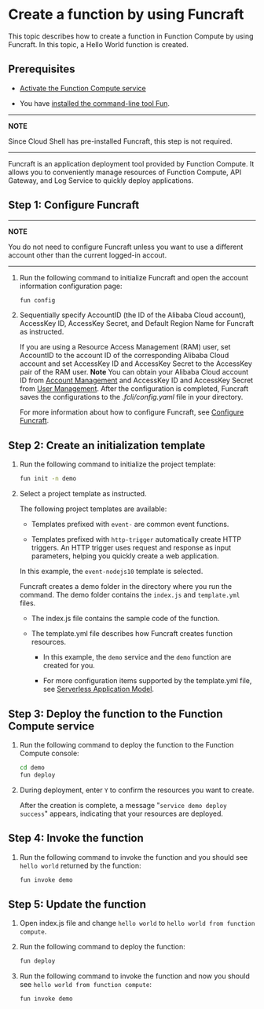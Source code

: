 # Create a function by using Funcraft

This topic describes how to create a function in Function Compute by using Funcraft. In this topic, a Hello World function is created.

<tutorial-nav></tutorial-nav>

## Prerequisites

* [Activate the Function Compute service](https://www.alibabacloud.com/help/doc-detail/51783.htm#section-938-43e-c63)

* You have [installed the command-line tool Fun](https://github.com/alibaba/funcraft/blob/master/docs/usage/installation.md).

---
**NOTE**

Since Cloud Shell has pre-installed Funcraft, this step is not required.

---

Funcraft is an application deployment tool provided by Function Compute. It allows you to conveniently manage resources of Function Compute, API Gateway, and Log Service to quickly deploy applications.

## Step 1: Configure Funcraft 

---
**NOTE**

You do not need to configure Funcraft unless you want to use a different account other than the current logged-in accout.

---

1. Run the following command to initialize Funcraft and open the account information configuration page:
    ```bash
    fun config
    ```
   

2. Sequentially specify AccountID (the ID of the Alibaba Cloud account), AccessKey ID, AccessKey Secret, and Default Region Name for Funcraft as instructed.

   If you are using a Resource Access Management (RAM) user, set AccountID to the account ID of the corresponding Alibaba Cloud account and set AccessKey ID and AccessKey Secret to the AccessKey pair of the RAM user.
   **Note** You can obtain your Alibaba Cloud account ID from [Account Management](https://account.console.aliyun.com/) and AccessKey ID and AccessKey Secret from [User Management](https://usercenter.console.aliyun.com/).
   After the configuration is completed, Funcraft saves the configurations to the *.fcli/config.yaml* file in your directory.

   For more information about how to configure Funcraft, see [Configure Funcraft](https://www.alibabacloud.com/help/doc-detail/146702.htm?#concept-2260072).
   




## Step 2: Create an initialization template 

1. Run the following command to initialize the project template:
    ```bash
    fun init -n demo
    ```

2. Select a project template as instructed.

   The following project templates are available:

   * Templates prefixed with `event-` are common event functions.
   
   * Templates prefixed with `http-trigger` automatically create HTTP triggers. An HTTP trigger uses request and response as input parameters, helping you quickly create a web application.

   In this example, the `event-nodejs10` template is selected.

   Funcraft creates a demo folder in the directory where you run the command. The demo folder contains the `index.js` and `template.yml` files.

   * The <tutorial-editor-open-file filePath="fc-tutorials/demo/index.js"> index.js </tutorial-editor-open-file> file contains the sample code of the function. 
   
   * The <tutorial-editor-open-file filePath="fc-tutorials/demo/template.yml"> template.yml </tutorial-editor-open-file> file describes how Funcraft creates function resources.
     * In this example, the `demo` service and the `demo` function are created for you.
     
     * For more configuration items supported by the template.yml file, see [Serverless Application Model](https://github.com/alibaba/funcraft/blob/master/docs/specs/2018-04-03-zh-cn.md).


## Step 3: Deploy the function to the Function Compute service 

1. Run the following command to deploy the function to the Function Compute console:
    ```bash
    cd demo
    fun deploy
    ```
   

2. During deployment, enter `Y` to confirm the resources you want to create.

   After the creation is complete, a message "`service demo deploy success`" appears, indicating that your resources are deployed.

## Step 4: Invoke the function

1. Run the following command to invoke the function and you should see `hello world` returned by the function:

    ```bash
    fun invoke demo
    ```

## Step 5: Update the function

1. Open <tutorial-editor-open-file filePath="fc-tutorials/demo/index.js"> index.js </tutorial-editor-open-file> file and change `hello world` to `hello world from function compute`.

2. Run the following command to deploy the function:
    ```bash
    fun deploy
    ```

3. Run the following command to invoke the function and now you should see `hello world from function compute`:

    ```bash
    fun invoke demo
    ```
